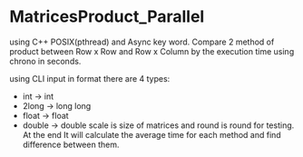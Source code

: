 # MatricesProduct_Parallel

using C++ POSIX(pthread) and Async key word.
Compare 2 method of product between Row x Row and Row x Column by the execution time using chrono in seconds.

using CLI input in format <type> <scale> <round>
there are 4 types:
  - int -> int
  - 2long -> long long
  - float -> float
  - double -> double
scale is size of matrices and round is round for testing.
At the end It will calculate the average time for each method and find difference between them.
